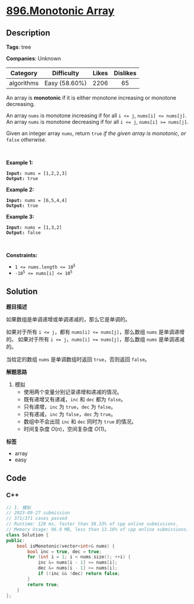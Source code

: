 # [896.Monotonic Array](https://leetcode.com/problems/monotonic-array/description/)

## Description

**Tags**: tree

**Companies**: Unknown

|  Category  |  Difficulty   | Likes | Dislikes |
| :--------: | :-----------: | :---: | :------: |
| algorithms | Easy (58.60%) | 2206  |    65    |

<p>An array is <strong>monotonic</strong> if it is either monotone increasing or monotone decreasing.</p>
<p>An array <code>nums</code> is monotone increasing if for all <code>i &lt;= j</code>, <code>nums[i] &lt;= nums[j]</code>. An array <code>nums</code> is monotone decreasing if for all <code>i &lt;= j</code>, <code>nums[i] &gt;= nums[j]</code>.</p>
<p>Given an integer array <code>nums</code>, return <code>true</code><em> if the given array is monotonic, or </em><code>false</code><em> otherwise</em>.</p>
<p>&nbsp;</p>
<p><strong class="example">Example 1:</strong></p>
<pre><code><strong>Input:</strong> nums = [1,2,2,3]
<strong>Output:</strong> true</code></pre>
<p><strong class="example">Example 2:</strong></p>
<pre><code><strong>Input:</strong> nums = [6,5,4,4]
<strong>Output:</strong> true</code></pre>
<p><strong class="example">Example 3:</strong></p>
<pre><code><strong>Input:</strong> nums = [1,3,2]
<strong>Output:</strong> false</code></pre>
<p>&nbsp;</p>
<p><strong>Constraints:</strong></p>
<ul>
  <li><code>1 &lt;= nums.length &lt;= 10<sup>5</sup></code></li>
  <li><code>-10<sup>5</sup> &lt;= nums[i] &lt;= 10<sup>5</sup></code></li>
</ul>

## Solution

**题目描述**

如果数组是单调递增或单调递减的，那么它是单调的。

如果对于所有 `i <= j`，都有 `nums[i] <= nums[j]`，那么数组 `nums` 是单调递增的。 如果对于所有 `i <= j`，`nums[i] >= nums[j]`，那么数组 `nums` 是单调递减的。

当给定的数组 `nums` 是单调数组时返回 `true`，否则返回 `false`。

**解题思路**

1. 模拟
    - 使用两个变量分别记录递增和递减的情况。
    - 既有递增又有递减，`inc` 和 `dec` 都为 `false`。
    - 只有递增，`inc` 为 `true`，`dec` 为 `false`。
    - 只有递减，`inc` 为 `false`，`dec` 为 `true`。
    - 数组中不会出现 `inc` 和 `dec` 同时为 `true` 的情况。
    - 时间复杂度 $O(n)$，空间复杂度 $O(1)$。

**标签**

- array
- easy

<!-- code start -->
## Code

### C++

```cpp
// 1. 模拟
// 2023-09-27 submission
// 371/371 cases passed
// Runtime: 128 ms, faster than 38.33% of cpp online submissions.
// Memory Usage: 96.9 MB, less than 13.16% of cpp online submissions.
class Solution {
public:
    bool isMonotonic(vector<int>& nums) {
        bool inc = true, dec = true;
        for (int i = 1; i < nums.size(); ++i) {
            inc &= nums[i - 1] <= nums[i];
            dec &= nums[i - 1] >= nums[i];
            if (!inc && !dec) return false;
        }
        return true;
    }
};
```

<!-- code end -->
